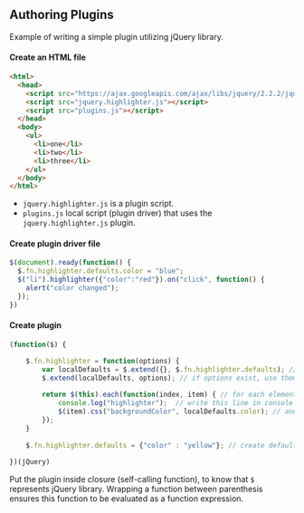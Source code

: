 ## Authoring Plugins
Example of writing a simple plugin utilizing jQuery library.

#### Create an HTML file
```html
<html>
  <head>
    <script src="https://ajax.googleapis.com/ajax/libs/jquery/2.2.2/jquery.min.js"></script>
    <script src="jquery.highlighter.js"></script>
    <script src="plugins.js"></script>
  </head>
  <body>
    <ul>
      <li>one</li>
      <li>two</li>
      <li>three</li>
    </ul>
  </body>
</html>
```
* `jquery.highlighter.js` is a plugin script.
* `plugins.js` local script (plugin driver) that uses the `jquery.highlighter.js` plugin.

#### Create plugin driver file
```javascript
$(document).ready(function() {
  $.fn.highlighter.defaults.color = "blue";
  $("li").highlighter({"color":"red"}).on("click", function() {
    alert("color changed");
  });
})
```

#### Create plugin
```javascript
(function($) {

	$.fn.highlighter = function(options) {
		var localDefaults = $.extend({}, $.fn.highlighter.defaults); // clone defaults
		$.extend(localDefaults, options); // if options exist, use them. Otherwise, use defaults
	
		return $(this).each(function(index, item) { // for each element ...
			console.log("highlighter");  // write this line in console
			$(item).css("backgroundColor", localDefaults.color); // and change the background
		});
	}
	
	$.fn.highlighter.defaults = {"color" : "yellow"}; // create defaults property for the plugin
	
})(jQuery)
```

Put the plugin inside closure (self-calling function), to know that `$` represents jQuery library. Wrapping a function between parenthesis ensures this function to be evaluated as a function expression.
